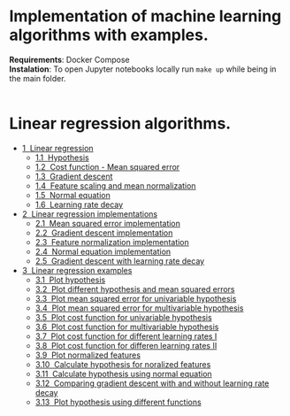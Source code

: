 # Implementation of machine learning algorithms with examples.

**Requirements**: Docker Compose<br>
**Instalation**: To open Jupyter notebooks locally run `make up` while being in the main folder.<br><br>

<p><h1>Linear regression algorithms.<span class="tocSkip"></span></h1></p>
<div class="toc"><ul class="toc-item"><li><span><a href="https://aroundpython.com/static/linear-regression/#Linear-regression" data-toc-modified-id="Linear-regression-1"><span class="toc-item-num">1&nbsp;&nbsp;</span>Linear regression</a></span><ul class="toc-item"><li><span><a href="https://aroundpython.com/static/linear-regression/#Hypothesis" data-toc-modified-id="Hypothesis-1.1"><span class="toc-item-num">1.1&nbsp;&nbsp;</span>Hypothesis</a></span></li><li><span><a href="https://aroundpython.com/static/linear-regression/#Cost-function---Mean-squared-error" data-toc-modified-id="Cost-function---Mean-squared-error-1.2"><span class="toc-item-num">1.2&nbsp;&nbsp;</span>Cost function - Mean squared error</a></span></li><li><span><a href="https://aroundpython.com/static/linear-regression/#Gradient-descent" data-toc-modified-id="Gradient-descent-1.3"><span class="toc-item-num">1.3&nbsp;&nbsp;</span>Gradient descent</a></span></li><li><span><a href="https://aroundpython.com/static/linear-regression/#Feature-scaling-and-mean-normalization" data-toc-modified-id="Feature-scaling-and-mean-normalization-1.4"><span class="toc-item-num">1.4&nbsp;&nbsp;</span>Feature scaling and mean normalization</a></span></li><li><span><a href="https://aroundpython.com/static/linear-regression/#Normal-equation" data-toc-modified-id="Normal-equation-1.5"><span class="toc-item-num">1.5&nbsp;&nbsp;</span>Normal equation</a></span></li><li><span><a href="https://aroundpython.com/static/linear-regression/#Learning-rate-decay" data-toc-modified-id="Learning-rate-decay-1.6"><span class="toc-item-num">1.6&nbsp;&nbsp;</span>Learning rate decay</a></span></li></ul></li><li><span><a href="https://aroundpython.com/static/linear-regression/#Linear-regression-implementations" data-toc-modified-id="Linear-regression-implementations-2"><span class="toc-item-num">2&nbsp;&nbsp;</span>Linear regression implementations</a></span><ul class="toc-item"><li><span><a href="https://aroundpython.com/static/linear-regression/#Mean-squared-error-implementation" data-toc-modified-id="Mean-squared-error-implementation-2.1"><span class="toc-item-num">2.1&nbsp;&nbsp;</span>Mean squared error implementation</a></span></li><li><span><a href="https://aroundpython.com/static/linear-regression/#Gradient-descent-implementation" data-toc-modified-id="Gradient-descent-implementation-2.2"><span class="toc-item-num">2.2&nbsp;&nbsp;</span>Gradient descent implementation</a></span></li><li><span><a href="https://aroundpython.com/static/linear-regression/#Feature-normalization-implementation" data-toc-modified-id="Feature-normalization-implementation-2.3"><span class="toc-item-num">2.3&nbsp;&nbsp;</span>Feature normalization implementation</a></span></li><li><span><a href="https://aroundpython.com/static/linear-regression/#Normal-equation-implementation" data-toc-modified-id="Normal-equation-implementation-2.4"><span class="toc-item-num">2.4&nbsp;&nbsp;</span>Normal equation implementation</a></span></li><li><span><a href="https://aroundpython.com/static/linear-regression/#Gradient-descent-with-learning-rate-decay" data-toc-modified-id="Gradient-descent-with-learning-rate-decay-2.5"><span class="toc-item-num">2.5&nbsp;&nbsp;</span>Gradient descent with learning rate decay</a></span></li></ul></li><li><span><a href="https://aroundpython.com/static/linear-regression/#Linear-regression-examples" data-toc-modified-id="Linear-regression-examples-3"><span class="toc-item-num">3&nbsp;&nbsp;</span>Linear regression examples</a></span><ul class="toc-item"><li><span><a href="https://aroundpython.com/static/linear-regression/#Plot-hypothesis" data-toc-modified-id="Plot-hypothesis-3.1"><span class="toc-item-num">3.1&nbsp;&nbsp;</span>Plot hypothesis</a></span></li><li><span><a href="https://aroundpython.com/static/linear-regression/#Plot-different-hypothesis-and-mean-squared-errors" data-toc-modified-id="Plot-different-hypothesis-and-mean-squared-errors-3.2"><span class="toc-item-num">3.2&nbsp;&nbsp;</span>Plot different hypothesis and mean squared errors</a></span></li><li><span><a href="https://aroundpython.com/static/linear-regression/#Plot-mean-squared-error-for-univariable-hypothesis" data-toc-modified-id="Plot-mean-squared-error-for-univariable-hypothesis-3.3"><span class="toc-item-num">3.3&nbsp;&nbsp;</span>Plot mean squared error for univariable hypothesis</a></span></li><li><span><a href="https://aroundpython.com/static/linear-regression/#Plot-mean-squared-error-for-multivariable-hypothesis" data-toc-modified-id="Plot-mean-squared-error-for-multivariable-hypothesis-3.4"><span class="toc-item-num">3.4&nbsp;&nbsp;</span>Plot mean squared error for multivariable hypothesis</a></span></li><li><span><a href="https://aroundpython.com/static/linear-regression/#Plot-cost-function-for-univariable-hypothesis" data-toc-modified-id="Plot-cost-function-for-univariable-hypothesis-3.5"><span class="toc-item-num">3.5&nbsp;&nbsp;</span>Plot cost function for univariable hypothesis</a></span></li><li><span><a href="https://aroundpython.com/static/linear-regression/#Plot-cost-function-for-multivariable-hypothesis" data-toc-modified-id="Plot-cost-function-for-multivariable-hypothesis-3.6"><span class="toc-item-num">3.6&nbsp;&nbsp;</span>Plot cost function for multivariable hypothesis</a></span></li><li><span><a href="https://aroundpython.com/static/linear-regression/#Plot-cost-function-for-different-learning-rates-I" data-toc-modified-id="Plot-cost-function-for-different-learning-rates-I-3.7"><span class="toc-item-num">3.7&nbsp;&nbsp;</span>Plot cost function for different learning rates I</a></span></li><li><span><a href="https://aroundpython.com/static/linear-regression/#Plot-cost-function-for-differen-learning-rates-II" data-toc-modified-id="Plot-cost-function-for-differen-learning-rates-II-3.8"><span class="toc-item-num">3.8&nbsp;&nbsp;</span>Plot cost function for differen learning rates II</a></span></li><li><span><a href="https://aroundpython.com/static/linear-regression/#Plot-normalized-features" data-toc-modified-id="Plot-normalized-features-3.9"><span class="toc-item-num">3.9&nbsp;&nbsp;</span>Plot normalized features</a></span></li><li><span><a href="https://aroundpython.com/static/linear-regression/#Calculate-hypothesis-for-noralized-features" data-toc-modified-id="Calculate-hypothesis-for-noralized-features-3.10"><span class="toc-item-num">3.10&nbsp;&nbsp;</span>Calculate hypothesis for noralized features</a></span></li><li><span><a href="https://aroundpython.com/static/linear-regression/#Calculate-hypothesis-using-normal-equation" data-toc-modified-id="Calculate-hypothesis-using-normal-equation-3.11"><span class="toc-item-num">3.11&nbsp;&nbsp;</span>Calculate hypothesis using normal equation</a></span></li><li><span><a href="https://aroundpython.com/static/linear-regression/#Comparing-gradient-descent-with-and-without-learning-rate-decay" data-toc-modified-id="Comparing-gradient-descent-with-and-without-learning-rate-decay-3.12"><span class="toc-item-num">3.12&nbsp;&nbsp;</span>Comparing gradient descent with and without learning rate decay</a></span></li><li><span><a href="https://aroundpython.com/static/linear-regression/#Plot-hypothesis-using-different-functions" data-toc-modified-id="Plot-hypothesis-using-different-functions-3.13"><span class="toc-item-num">3.13&nbsp;&nbsp;</span>Plot hypothesis using different functions</a></span></li></ul></li></ul></div>
